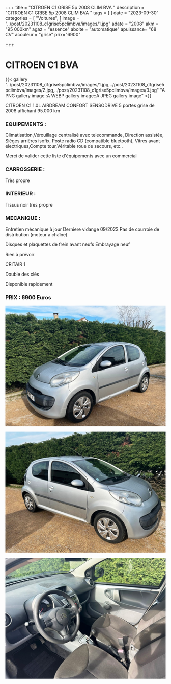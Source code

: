 +++
title = "CITROEN C1 GRISE 5p 2008 CLIM BVA "
description = "CITROEN C1 GRISE 5p 2008 CLIM BVA "
tags = [
]
date = "2023-09-30"
categories = [
    "Voitures",
]
image = "../post/20231108_c1grise5pclimbva/images/1.jpg"
adate = "2008"
akm = "95 000km"
agaz = "essence"
aboite = "automatique"
apuissance= "68 CV"
acouleur = "grise"
prix="6900"

+++

# CITROEN C1 BVA

{{< gallery "../post/20231108_c1grise5pclimbva/images/1.jpg,../post/20231108_c1grise5pclimbva/images/2.jpg,../post/20231108_c1grise5pclimbva/images/3.jpg" "A PNG gallery image::A WEBP gallery image::A JPEG gallery image" >}}


CITROEN C1 1.0L AIRDREAM CONFORT SENSODRIVE 5 portes grise de 2008 affichant 95.000 km

### EQUIPEMENTS :
Climatisation,Vérouillage centralisé avec telecommande, Direction assistée, Sièges arrières isofix, Poste radio CD (compatible bluetooth), Vitres avant electriques,Compte tour,Véritable roue de secours, etc..

Merci de valider cette liste d'équipements avec un commercial

### CARROSSERIE :
Très propre

### INTERIEUR :
Tissus noir très propre

### MECANIQUE :
Entretien mécanique à jour 
Derniere vidange 09/2023
Pas de courroie de distribution (moteur à chaîne)

Disques et plaquettes de frein avant neufs
Embrayage neuf

Rien à prévoir

CRITAIR 1

Double des clés

Disponible rapidement

### PRIX : 6900 Euros


<!-- more -->


![](images/1.jpg)

![](images/2.jpg)

![](images/3.jpg)

